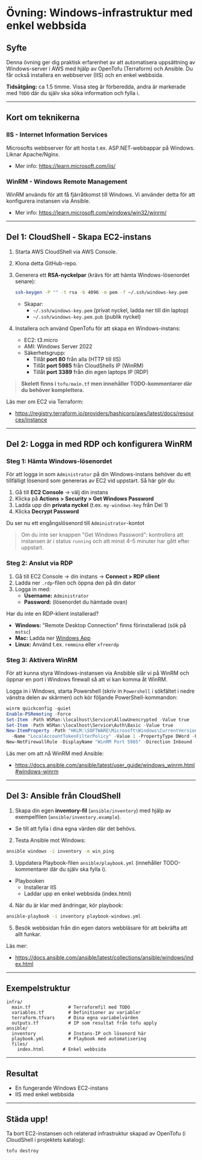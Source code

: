 # Övning: Windows-infrastruktur med enkel webbsida

## Syfte
Denna övning ger dig praktisk erfarenhet av att automatisera uppsättning av Windows-server i AWS med hjälp av OpenTofu (Terraform) och Ansible. Du får också installera en webbserver (IIS) och en enkel webbsida.

**Tidsåtgång:** ca 1.5 timme. Vissa steg är förberedda, andra är markerade med `TODO` där du själv ska söka information och fylla i.

---

## Kort om teknikerna

### IIS - Internet Information Services
Microsofts webbserver för att hosta t.ex. ASP.NET-webbappar på Windows. Liknar Apache/Nginx.
- Mer info: https://learn.microsoft.com/iis/

### WinRM - Windows Remote Management
WinRM används för att få fjärråtkomst till Windows. Vi använder detta för att konfigurera instansen via Ansible.
- Mer info: https://learn.microsoft.com/windows/win32/winrm/

---

## Del 1: CloudShell - Skapa EC2-instans
1. Starta AWS CloudShell via AWS Console.
2. Klona detta GitHub-repo.
3. Generera ett **RSA-nyckelpar** (krävs för att hämta Windows-lösenordet senare):
    ```bash
    ssh-keygen -P "" -t rsa -b 4096 -m pem -f ~/.ssh/windows-key.pem
    ```
    - Skapar:
      - `~/.ssh/windows-key.pem` (privat nyckel, ladda ner till din laptop)
      - `~/.ssh/windows-key.pem.pub` (publik nyckel)

4. Installera och använd OpenTofu för att skapa en Windows-instans:
   - EC2: t3.micro
   - AMI: Windows Server 2022
   - Säkerhetsgrupp:
     - Tillåt **port 80** från alla (HTTP till IIS)
     - Tillåt **port 5985** från CloudShells IP (WinRM)
     - Tillåt **port 3389** från din egen laptops IP (RDP)

> **Skelett finns i `tofu/main.tf` men innehåller TODO-kommentarer där du behöver komplettera.**

Läs mer om EC2 via Terraform:
- https://registry.terraform.io/providers/hashicorp/aws/latest/docs/resources/instance

---

## Del 2: Logga in med RDP och konfigurera WinRM

### Steg 1: Hämta Windows-lösenordet
För att logga in som `Administrator` på din Windows-instans behöver du ett tillfälligt lösenord 
som genereras av EC2 vid uppstart. Så här gör du:

1. Gå till **EC2 Console** → välj din instans
2. Klicka på **Actions > Security > Get Windows Password**
3. Ladda upp din **privata nyckel** (t.ex. `my-windows-key` från Del 1)
4. Klicka **Decrypt Password**

Du ser nu ett engångslösenord till `Administrator`-kontot

> Om du inte ser knappen "Get Windows Password": kontrollera att instansen är i status `running` 
och att minst 4–5 minuter har gått efter uppstart.

### Steg 2: Anslut via RDP

1. Gå till EC2 Console → din instans → **Connect > RDP client**
2. Ladda ner `.rdp`-filen och öppna den på din dator
3. Logga in med:
   - **Username:** `Administrator`
   - **Password:** (lösenordet du hämtade ovan)

Har du inte en RDP-klient installerad?
- **Windows:** "Remote Desktop Connection" finns förinstallerad (sök på `mstsc`)
- **Mac:** Ladda ner [Windows App](https://apps.apple.com/se/app/microsoft-remote-desktop/id1295203466)
- **Linux:** Använd t.ex. `remmina` eller `xfreerdp`

### Steg 3: Aktivera WinRM
För att kunna styra Windows-instansen via Ansbible slår vi på WinRM och öppnar en port i Windows firewall så att vi kan komma åt WinRM.

Logga in i Windows, starta Powershell (skriv in `Powershell` i sökfältet i nedre vänstra delen av skärmen) och kör följande PowerShell-kommandon:

```powershell
winrm quickconfig -quiet
Enable-PSRemoting -Force
Set-Item -Path WSMan:\localhost\Service\AllowUnencrypted -Value true
Set-Item -Path WSMan:\localhost\Service\Auth\Basic -Value true
New-ItemProperty -Path "HKLM:\SOFTWARE\Microsoft\Windows\CurrentVersion\Policies\System" `
  -Name "LocalAccountTokenFilterPolicy" -Value 1 -PropertyType DWord -Force
New-NetFirewallRule -DisplayName "WinRM Port 5985" -Direction Inbound -LocalPort 5985 -Protocol TCP -Action Allow
```

Läs mer om att nå WinRM med Ansible:
- https://docs.ansible.com/ansible/latest/user_guide/windows_winrm.html#windows-winrm

---

## Del 3: Ansible från CloudShell

1. Skapa din egen **inventory-fil** (`ansible/inventory`) med hjälp av exempelfilen (`ansible/inventory.example`). 
- Se till att fylla i dina egna värden där det behövs.

2. Testa Ansible mot Windows:
```bash
ansible windows -i inventory -m win_ping
```

3. Uppdatera Playbook-filen `ansible/playbook.yml` (innehåller TODO-kommentarer där du själv ska fylla i). 

  - Playbooken
    - Installerar IIS
    - Laddar upp en enkel webbsida (index.html)

4. När du är klar med ändringar, kör playbook:
```bash
ansible-playbook -i inventory playbook-windows.yml
```
5. Besök webbsidan från din egen dators webbläsare för att bekräfta att allt funkar.

Läs mer:
- https://docs.ansible.com/ansible/latest/collections/ansible/windows/index.html

---

## Exempelstruktur
```
infra/
  main.tf              # Terraformfil med TODO
  variables.tf         # Definitioner av variabler
  terraform.tfvars     # Dina egna variabelvärden
  outputs.tf           # IP som resultat från tofu apply
ansible/
  inventory            # Instans-IP och lösenord här
  playbook.yml         # Playbook med automatisering
  files/
    index.html       # Enkel webbsida
```

---

## Resultat
- En fungerande Windows EC2-instans
- IIS med enkel webbsida

---

## Städa upp!

Ta bort EC2-instansen och relaterad infrastruktur skapad av OpenTofu (i CloudShell i projektets katalog):
```bash
tofu destroy
```